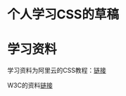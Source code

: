 # 个人学习CSS的草稿

# 学习资料

学习资料为阿里云的CSS教程：[链接](https://developer.aliyun.com/learning)

W3C的资料[链接](https://www.w3school.com.cn/css/index.asp)
